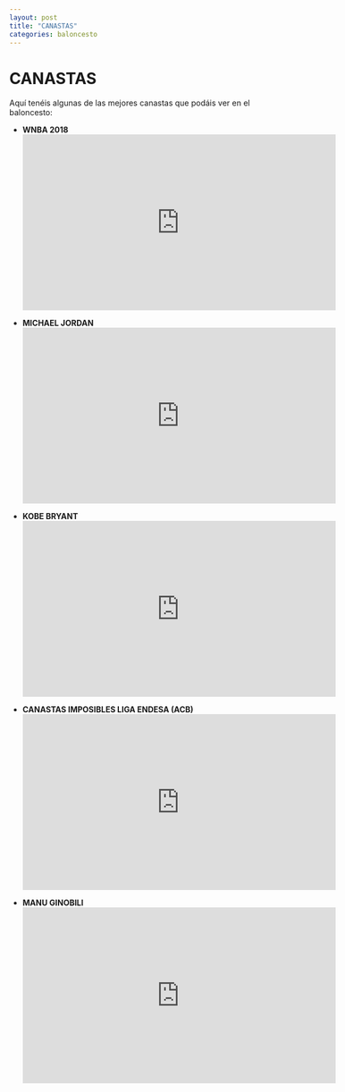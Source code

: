 ```yaml
---
layout: post
title: "CANASTAS"
categories: baloncesto
---
```


# CANASTAS

Aquí tenéis algunas de las mejores canastas que podáis ver en el baloncesto:

- **WNBA 2018** <iframe width="560" height="315" src="https://www.youtube.com/embed/8LDCoX2a06A" frameborder="0" allow="accelerometer; autoplay; encrypted-media; gyroscope; picture-in-picture" allowfullscreen></iframe>

- **MICHAEL JORDAN** <iframe width="560" height="315" src="https://www.youtube.com/embed/8FwgVZdCpGk" frameborder="0" allow="accelerometer; autoplay; encrypted-media; gyroscope; picture-in-picture" allowfullscreen></iframe>

- **KOBE BRYANT** <iframe width="560" height="315" src="https://www.youtube.com/embed/T06yJR-Xzd4" frameborder="0" allow="accelerometer; autoplay; encrypted-media; gyroscope; picture-in-picture" allowfullscreen></iframe>

- **CANASTAS IMPOSIBLES LIGA ENDESA (ACB)** <iframe width="560" height="315" src="https://www.youtube.com/embed/VAf2wpVWeas" frameborder="0" allow="accelerometer; autoplay; encrypted-media; gyroscope; picture-in-picture" allowfullscreen></iframe>

- **MANU GINOBILI** <iframe width="560" height="315" src="https://www.youtube.com/embed/AJUhzQEPCvE" frameborder="0" allow="accelerometer; autoplay; encrypted-media; gyroscope; picture-in-picture" allowfullscreen></iframe>
